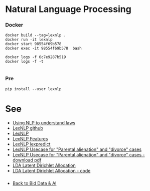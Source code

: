 # Natural Language Processing


### Docker 
```
docker build --tag=lexnlp .
docker run -it lexnlp
docker start 98554f69b578
docker exec -it 98554f69b578  bash

docker logs -f 6c7e9287b519
docker logs -f -t


```

### Pre
```
pip install --user lexnlp
```

# See
- [Using NLP to understand laws](https://towardsdatascience.com/using-nlp-to-understand-laws-95278624ae5)
- [LexNLP github](https://github.com/LexPredict/lexpredict-lexnlp)
- [LexNLP](https://pypi.org/project/lexnlp/)
- [LexNLP Features](https://contraxsuite.com/lexnlp-features/)
- [LexNLP lexpredict](https://www.lexpredict.com/portfolio/lexnlp-an-nlp-toolkit-for-legal/)
- [LexNLP Usecase for "Parental alienation" and "divorce" cases](https://dl.acm.org/doi/10.1145/3462757.3466094/)
- [LexNLP Usecase for "Parental alienation" and "divorce" cases - download pdf](https://dl.acm.org/action/downloadSupplement?doi=10.1145%2F3452383.3452395&file=a12-saxena-supplement.pptx)
- [LDA Latent Dirichlet Allocation](https://en.wikipedia.org/wiki/Latent_Dirichlet_allocation)
- [LDA Latent Dirichlet Allocation - code](https://github.com/stdlib-js/nlp-lda)
###
- [Back to Bid Data & AI](https://github.com/ermalaliraj/bigdata_and_ai)